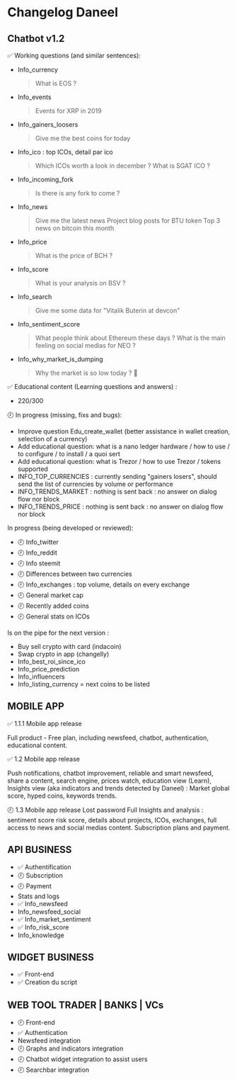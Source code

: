 # Changelog Daneel

## Chatbot v1.2

✅  Working questions (and similar sentences):
* Info_currency
     > What is EOS ?
* Info_events
    > Events for XRP in 2019
* Info_gainers_loosers
    > Give me the best coins for today
* Info_ico : top ICOs, detail par ico
    > Which ICOs worth a look in december ?
    > What is SGAT ICO ?
* Info_incoming_fork
    > Is there is any fork to come ?
* Info_news
    > Give me the latest news
    > Project blog posts for BTU token
    > Top 3 news on bitcoin this month
* Info_price
    > What is the price of BCH ?
* Info_score
    > What is your analysis on BSV ?
* Info_search
    > Give me some data for "Vitalik Buterin at devcon"
* Info_sentiment_score
    > What people think about Ethereum these days ?
    > What is the main feeling on social medias for NEO ?
* Info_why_market_is_dumping
    > Why the market is so low today ? 🤨

✅ Educational content (Learning questions and answers) :
* 220/300

🕗  In progress (missing, fixs and bugs):
- Improve question Edu_create_wallet (better assistance in wallet creation, selection of a currency)
- Add educational question: what is a nano ledger hardware / how to use / to configure / to install / a quoi sert
- Add educational question: what is Trezor / how to use Trezor / tokens supported
- INFO_TOP_CURRENCIES : currently sending "gainers losers", should send the list of currencies by volume or performance
- INFO_TRENDS_MARKET : nothing is sent back : no answer on dialog flow nor block
- INFO_TRENDS_PRICE : nothing is sent back : no answer on dialog flow nor block

In progress (being developed or reviewed):
- 🕗 Info_twitter
- 🕗 Info_reddit
- 🕗 Info steemit
- 🕗 Differences between two currencies
- 🕗 Info_exchanges : top volume, details on every exchange
- 🕗 General market cap
- 🕗 Recently added coins
- 🕗 General stats on ICOs

Is on the pipe for the next version :
- Buy sell crypto with card (indacoin)
- Swap crypto in app (changelly)
- Info_best_roi_since_ico
- Info_price_prediction
- Info_influencers
- Info_listing_currency = next coins to be listed

## MOBILE APP
✅ 1.1.1 Mobile app release

Full product - Free plan, including newsfeed, chatbot, authentication, educational content.

✅ 1.2 Mobile app release

Push notifications, chatbot improvement, reliable and smart newsfeed, share a content, search engine, prices watch, education view (Learn), Insights view (aka indicators and trends detected by Daneel) : Market global score, hyped coins, keywords trends.

🕗 1.3 Mobile app release
Lost password
Full Insights and analysis : sentiment score risk score, details about projects, ICOs, exchanges, full access to news and social medias content. Subscription plans and payment.

## API BUSINESS
- ✅ Authentification
- 🕗 Subscription
- 🕗 Payment
- Stats and logs
- ✅ Info_newsfeed
- Info_newsfeed_social
- ✅ Info_market_sentiment
- ✅ Info_risk_score
- Info_knowledge

## WIDGET BUSINESS
- ✅ Front-end
- ✅ Creation du script

## WEB TOOL TRADER | BANKS | VCs
- 🕗 Front-end
- ✅ Authentication
- Newsfeed integration
- 🕗 Graphs and indicators integration
- 🕗 Chatbot widget integration to assist users
- 🕗 Searchbar integration

